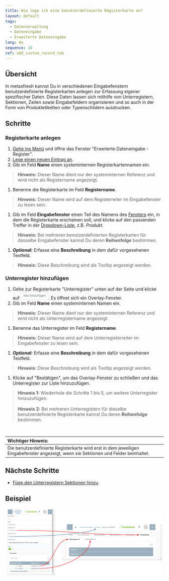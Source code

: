 ```yaml
---
title: Wie lege ich eine benutzerdefinierte Registerkarte an?
layout: default
tags:
  - Datenverwaltung
  - Dateneingabe
  - Erweiterte Dateneingabe
lang: de
sequence: 10
ref: add_custom_record_tab
---
```


## Übersicht
In metasfresh kannst Du in verschiedenen Eingabefenstern benutzerdefinierte Registerkarten anlegen zur Erfassung eigener spezifischer Daten. Diese Daten lassen sich mithilfe von Unterregistern, Sektionen, Zeilen sowie Eingabefeldern organisieren und so auch in der Form von Produktetiketten oder Typenschildern ausdrucken.

## Schritte

### Registerkarte anlegen
1. [Gehe ins Menü](Menu) und öffne das Fenster "Erweiterte Dateneingabe - Register".
1. [Lege einen neuen Eintrag an](Neuer_Datensatz_Fenster_Webui).
1. Gib im Feld **Name** einen systeminternen Registerkartennamen ein.
 >**Hinweis:** Dieser Name dient nur der systeminternen Referenz und wird nicht als Registername angezeigt.

1. Benenne die Registerkarte im Feld **Registername**.
 >**Hinweis:** Dieser Name wird auf dem Registerreiter im Eingabefenster zu lesen sein.

1. Gib im Feld **Eingabefenster** einen Teil des Namens des [Fensters](Menu) ein, in dem die Registerkarte erscheinen soll, und klicke auf den passenden Treffer in der [Dropdown-Liste](Keyboard_Shortcuts_Liste), z.B. *Produkt*.
 >**Hinweis:** Bei mehreren benutzerdefinierten Registerkarten für dasselbe Eingabefenster kannst Du deren **Reihenfolge** bestimmen.

1. ***Optional:*** Erfasse eine **Beschreibung** in dem dafür vorgesehenen Textfeld.
 >**Hinweis:** Diese Beschreibung wird als Tooltip angezeigt werden.

### Unterregister hinzufügen
1. Gehe zur Registerkarte "Unterregister" unten auf der Seite und klicke auf ![](assets/Neu_hinzufuegen_Button.png). Es öffnet sich ein Overlay-Fenster.
1. Gib im Feld **Name** einen systeminternen Namen ein.
 >**Hinweis:** Dieser Name dient nur der systeminternen Referenz und wird nicht als Unterregistername angezeigt.

1. Benenne das Unterregister im Feld **Registername**.
 >**Hinweis:** Dieser Name wird auf dem Unterregisterreiter im Eingabefenster zu lesen sein.

1. ***Optional:*** Erfasse eine **Beschreibung** in dem dafür vorgesehenen Textfeld.
 >**Hinweis:** Diese Beschreibung wird als Tooltip angezeigt werden.

1. Klicke auf "Bestätigen", um das Overlay-Fenster zu schließen und das Unterregister zur Liste hinzuzufügen.
 >**Hinweis 1:** Wiederhole die Schritte 1 bis 5, um weitere Unterregister hinzuzufügen.<br><br>
 >**Hinweis 2:** Bei mehreren Unterregistern für dieselbe benutzerdefinierte Registerkarte kannst Du deren **Reihenfolge** bestimmen.

<br>

| **Wichtiger Hinweis:** |
| :--- |
| Die benutzerdefinierte Registerkarte wird erst in dem jeweiligen Eingabefenster angezeigt, wenn sie Sektionen und Felder beinhaltet. |

## Nächste Schritte
- [Füge den Unterregistern Sektionen hinzu](Unterregister_Sektion_hinzufuegen).

## Beispiel
![](assets/DataEntry_Register-Unterregister.png)
